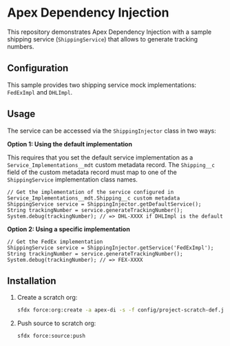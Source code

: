 # Apex Dependency Injection

This repository demonstrates Apex Dependency Injection with a sample shipping service (`ShippingService`) that allows to generate tracking numbers.


## Configuration

This sample provides two shipping service mock implementations: `FedExImpl` and `DHLImpl`.

## Usage

The service can be accessed via the `ShippingInjector` class in two ways:

**Option 1: Using the default implementation**

This requires that you set the default service implementation as a `Service_Implementations__mdt` custom metadata record. The `Shipping__c` field of the custom metadata record must map to one of the `ShippingService` implementation class names.

```apex
// Get the implementation of the service configured in Service_Implementations__mdt.Shipping__c custom metadata
ShippingService service = ShippingInjector.getDefaultService(); 
String trackingNumber = service.generateTrackingNumber();
System.debug(trackingNumber); // => DHL-XXXX if DHLImpl is the default
```

**Option 2: Using a specific implementation**

```apex
// Get the FedEx implementation
ShippingService service = ShippingInjector.getService('FedExImpl');
String trackingNumber = service.generateTrackingNumber();
System.debug(trackingNumber); // => FEX-XXXX
```

## Installation

1. Create a scratch org:
    ```sh
    sfdx force:org:create -a apex-di -s -f config/project-scratch-def.json
    ```

1. Push source to scratch org:
    ```sh
    sfdx force:source:push
    ```

